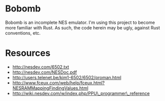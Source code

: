 Bobomb
======

Bobomb is an incomplete NES emulator. I'm using this project to become more
familiar with Rust. As such, the code herein may be ugly, against Rust
conventions, etc.

Resources
=========

  - http://nesdev.com/6502.txt
  - http://nesdev.com/NESDoc.pdf
  - http://users.telenet.be/kim1-6502/6502/proman.html
  - http://www.fceux.com/web/help/fceux.html?NESRAMMappingFindingValues.html
  - http://wiki.nesdev.com/w/index.php/PPU\_programmer\_reference
